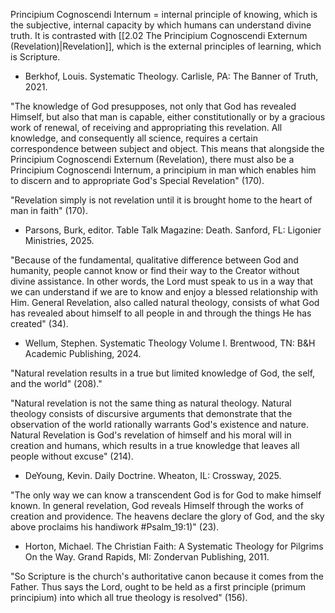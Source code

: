 Principium Cognoscendi Internum = internal principle of knowing, which is the subjective, internal capacity by which humans can understand divine truth. It is contrasted with [[2.02 The Principium Cognoscendi Externum (Revelation)|Revelation]], which is the external principles of learning, which is Scripture.

- Berkhof, Louis. Systematic Theology. Carlisle, PA: The Banner of Truth, 2021.

"The knowledge of God presupposes, not only that God has revealed Himself, but also that man is capable, either constitutionally or by a gracious work of renewal, of receiving and appropriating this revelation. All knowledge, and consequently all science, requires a certain correspondence between subject and object. This means that alongside the Principium Cognoscendi Externum (Revelation), there must also be a Principium Cognoscendi Internum, a principium in man which enables him to discern and to appropriate God's Special Revelation" (170).

"Revelation simply is not revelation until it is brought home to the heart of man in faith" (170).

- Parsons, Burk, editor. Table Talk Magazine: Death. Sanford, FL: Ligonier Ministries, 2025.

"Because of the fundamental, qualitative difference between God and humanity, people cannot know or find their way to the Creator without divine assistance. In other words, the Lord must speak to us in a way that we can understand if we are to know and enjoy a blessed relationship with Him. General Revelation, also called natural theology, consists of what God has revealed about himself to all people in and through the things He has created" (34).

- Wellum, Stephen. Systematic Theology Volume I. Brentwood, TN: B&H Academic Publishing, 2024.

"Natural revelation results in a true but limited knowledge of God, the self, and the world" (208)."

"Natural revelation is not the same thing as natural theology. Natural theology consists of discursive arguments that demonstrate that the observation of the world rationally warrants God's existence and nature. Natural Revelation is God's revelation of himself and his moral will in creation and humans, which results in a true knowledge that leaves all people without excuse" (214).

- DeYoung, Kevin. Daily Doctrine. Wheaton, IL: Crossway, 2025.

"The only way we can know a transcendent God is for God to make himself known. In general revelation, God reveals Himself through the works of creation and providence. The heavens declare the glory of God, and the sky above proclaims his handiwork #Psalm_19:1)" (23).

- Horton, Michael. The Christian Faith: A Systematic Theology for Pilgrims On the Way. Grand Rapids, MI: Zondervan Publishing, 2011.

"So Scripture is the church's authoritative canon because it comes from the Father. Thus says the Lord, ought to be held as a first principle (primum principium) into which all true theology is resolved" (156).